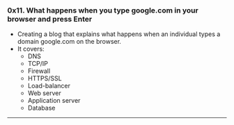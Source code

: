 ### 0x11. What happens when you type google.com in your browser and press Enter
- Creating a blog that explains what happens when an individual types a domain google.com on the browser.
- It covers:
	- DNS
	- TCP/IP
	- Firewall
	- HTTPS/SSL
	- Load-balancer
	- Web server
	- Application server
	- Database
---
